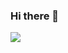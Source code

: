 ### Hi there 👋
![](https://komarev.com/ghpvc/?username=Kaung-Pyae-Min-Thein&color=green)

<!--
**Kaung-Pyae-Min-Thein/Kaung-Pyae-Min-Thein** is a ✨ _special_ ✨ repository because its `README.md` (this file) appears on your GitHub profile.

Here are some ideas to get you started:

- 🔭 I’m currently working on ...
- 🌱 I’m currently learning ...
- 👯 I’m looking to collaborate on ...
- 🤔 I’m looking for help with ...
- 💬 Ask me about ...
- 📫 How to reach me: ...
- 😄 Pronouns: ...
- ⚡ Fun fact: ...
-->
